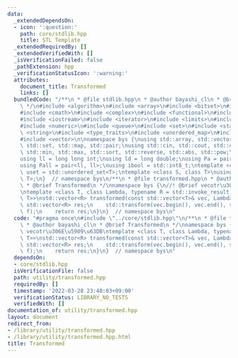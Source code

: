 ```yaml
---
data:
  _extendedDependsOn:
  - icon: ':question:'
    path: core/stdlib.hpp
    title: STL Template
  _extendedRequiredBy: []
  _extendedVerifiedWith: []
  _isVerificationFailed: false
  _pathExtension: hpp
  _verificationStatusIcon: ':warning:'
  attributes:
    document_title: Transformed
    links: []
  bundledCode: "/**\n * @file stdlib.hpp\n * @author bayashi_cl\n * @brief STL Template\n\
    \ */\n#include <algorithm>\n#include <array>\n#include <bitset>\n#include <cassert>\n\
    #include <cmath>\n#include <complex>\n#include <functional>\n#include <iomanip>\n\
    #include <iostream>\n#include <iterator>\n#include <limits>\n#include <map>\n\
    #include <numeric>\n#include <queue>\n#include <set>\n#include <stack>\n#include\
    \ <string>\n#include <type_traits>\n#include <unordered_map>\n#include <unordered_set>\n\
    #include <vector>\n\nnamespace bys {\nusing std::array, std::vector, std::string,\
    \ std::set, std::map, std::pair;\nusing std::cin, std::cout, std::endl;\nusing\
    \ std::min, std::max, std::sort, std::reverse, std::abs, std::pow;\n\n// alias\n\
    using ll = long long int;\nusing ld = long double;\nusing Pa = pair<int, int>;\n\
    using Pall = pair<ll, ll>;\nusing ibool = std::int8_t;\ntemplate <class T>\nusing\
    \ uset = std::unordered_set<T>;\ntemplate <class S, class T>\nusing umap = std::unordered_map<S,\
    \ T>;\n}  // namespace bys\n/**\n * @file transformed.hpp\n * @author bayashi_cl\n\
    \ * @brief Transformed\n */\nnamespace bys {\n//! @brief vecotr\u306E\u5909\u63DB\
    \ntemplate <class T, class Lambda, typename R = std::invoke_result_t<std::decay_t<Lambda>,\
    \ T>>\nstd::vector<R> transformed(const std::vector<T>& vec, Lambda f) {\n   \
    \ std::vector<R> res;\n    std::transform(vec.begin(), vec.end(), std::back_inserter(res),\
    \ f);\n    return res;\n}\n}  // namespace bys\n"
  code: "#pragma once\n#include \"../core/stdlib.hpp\"\n/**\n * @file transformed.hpp\n\
    \ * @author bayashi_cl\n * @brief Transformed\n */\nnamespace bys {\n//! @brief\
    \ vecotr\u306E\u5909\u63DB\ntemplate <class T, class Lambda, typename R = std::invoke_result_t<std::decay_t<Lambda>,\
    \ T>>\nstd::vector<R> transformed(const std::vector<T>& vec, Lambda f) {\n   \
    \ std::vector<R> res;\n    std::transform(vec.begin(), vec.end(), std::back_inserter(res),\
    \ f);\n    return res;\n}\n}  // namespace bys\n"
  dependsOn:
  - core/stdlib.hpp
  isVerificationFile: false
  path: utility/transformed.hpp
  requiredBy: []
  timestamp: '2022-03-28 23:40:03+09:00'
  verificationStatus: LIBRARY_NO_TESTS
  verifiedWith: []
documentation_of: utility/transformed.hpp
layout: document
redirect_from:
- /library/utility/transformed.hpp
- /library/utility/transformed.hpp.html
title: Transformed
---
```

